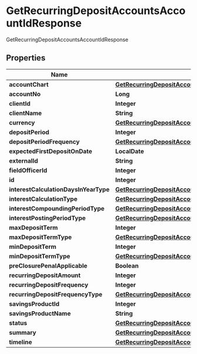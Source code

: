

# GetRecurringDepositAccountsAccountIdResponse

GetRecurringDepositAccountsAccountIdResponse

## Properties

| Name | Type | Description | Notes |
|------------ | ------------- | ------------- | -------------|
|**accountChart** | [**GetRecurringDepositAccountsAccountChart**](GetRecurringDepositAccountsAccountChart.md) |  |  [optional] |
|**accountNo** | **Long** |  |  [optional] |
|**clientId** | **Integer** |  |  [optional] |
|**clientName** | **String** |  |  [optional] |
|**currency** | [**GetRecurringDepositAccountsCurrency**](GetRecurringDepositAccountsCurrency.md) |  |  [optional] |
|**depositPeriod** | **Integer** |  |  [optional] |
|**depositPeriodFrequency** | [**GetRecurringDepositAccountsDepositPeriodFrequency**](GetRecurringDepositAccountsDepositPeriodFrequency.md) |  |  [optional] |
|**expectedFirstDepositOnDate** | **LocalDate** |  |  [optional] |
|**externalId** | **String** |  |  [optional] |
|**fieldOfficerId** | **Integer** |  |  [optional] |
|**id** | **Integer** |  |  [optional] |
|**interestCalculationDaysInYearType** | [**GetRecurringDepositAccountsInterestCalculationDaysInYearType**](GetRecurringDepositAccountsInterestCalculationDaysInYearType.md) |  |  [optional] |
|**interestCalculationType** | [**GetRecurringDepositAccountsInterestCalculationType**](GetRecurringDepositAccountsInterestCalculationType.md) |  |  [optional] |
|**interestCompoundingPeriodType** | [**GetRecurringDepositAccountsInterestCompoundingPeriodType**](GetRecurringDepositAccountsInterestCompoundingPeriodType.md) |  |  [optional] |
|**interestPostingPeriodType** | [**GetRecurringDepositAccountsInterestPostingPeriodType**](GetRecurringDepositAccountsInterestPostingPeriodType.md) |  |  [optional] |
|**maxDepositTerm** | **Integer** |  |  [optional] |
|**maxDepositTermType** | [**GetRecurringDepositAccountsMaxDepositTermType**](GetRecurringDepositAccountsMaxDepositTermType.md) |  |  [optional] |
|**minDepositTerm** | **Integer** |  |  [optional] |
|**minDepositTermType** | [**GetRecurringDepositAccountsMinDepositTermType**](GetRecurringDepositAccountsMinDepositTermType.md) |  |  [optional] |
|**preClosurePenalApplicable** | **Boolean** |  |  [optional] |
|**recurringDepositAmount** | **Integer** |  |  [optional] |
|**recurringDepositFrequency** | **Integer** |  |  [optional] |
|**recurringDepositFrequencyType** | [**GetRecurringDepositAccountsRecurringDepositFrequencyType**](GetRecurringDepositAccountsRecurringDepositFrequencyType.md) |  |  [optional] |
|**savingsProductId** | **Integer** |  |  [optional] |
|**savingsProductName** | **String** |  |  [optional] |
|**status** | [**GetRecurringDepositAccountsStatus**](GetRecurringDepositAccountsStatus.md) |  |  [optional] |
|**summary** | [**GetRecurringDepositAccountsSummary**](GetRecurringDepositAccountsSummary.md) |  |  [optional] |
|**timeline** | [**GetRecurringDepositAccountsTimeline**](GetRecurringDepositAccountsTimeline.md) |  |  [optional] |



